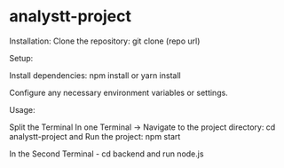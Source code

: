 # analystt-project
Installation: Clone the repository: git clone (repo url)

Setup:

Install dependencies: npm install or yarn install

Configure any necessary environment variables or settings.

Usage:

Split the Terminal In one Terminal -> Navigate to the project directory: cd analystt-project and Run the project: npm start

In the Second Terminal - cd backend and run node.js
